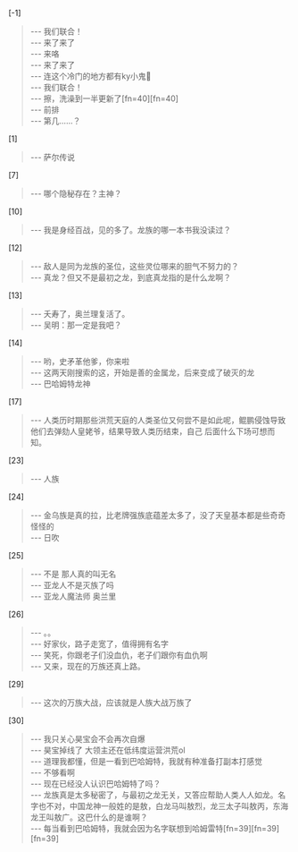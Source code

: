 
[-1] 
>--- 我们联合！<br>
>--- 来了来了<br>
>--- 来咯<br>
>--- 来了来了<br>
>--- 连这个冷门的地方都有ky小鬼🤮<br>
>--- 我们联合！<br>
>--- 擦，洗澡到一半更新了[fn=40][fn=40]<br>
>--- 前排<br>
>--- 第几……？<br>

[1] 
>--- 萨尔传说<br>

[7] 
>--- 哪个隐秘存在？主神？<br>

[10] 
>--- 我是身经百战，见的多了。龙族的哪一本书我没读过？<br>

[12] 
>--- 敌人是同为龙族的圣位，这些灵位哪来的胆气不努力的？<br>
>--- 真龙？但又不是最初之龙，到底真龙指的是什么龙啊？<br>

[13] 
>--- 夭寿了，奥兰理复活了。<br>
>--- 吴明：那一定是我吧？<br>

[14] 
>--- 哟，史矛革他爹，你来啦<br>
>--- 这两天刚搜索的这，开始是善的金属龙，后来变成了破灭的龙<br>
>--- 巴哈姆特龙神<br>

[17] 
>--- 人类历时期那些洪荒天庭的人类圣位又何尝不是如此呢，鲲鹏侵蚀导致他们去弹劾人皇姥爷，结果导致人类历结束，自己
后面什么下场可想而知。<br>

[23] 
>--- 人族<br>

[24] 
>--- 金乌族是真的拉，比老牌强族底蕴差太多了，没了天皇基本都是些奇奇怪怪的<br>
>--- 日吹<br>

[25] 
>--- 不是 那人真的叫无名<br>
>--- 亚龙人不是灭族了吗<br>
>--- 亚龙人魔法师 奥兰里<br>

[26] 
>--- 。。<br>
>--- 好家伙，路子走宽了，值得拥有名字<br>
>--- 笑死，你跟老子们没血仇，老子们跟你有血仇啊<br>
>--- 又来，现在的万族还真上路。<br>

[29] 
>--- 这次的万族大战，应该就是人族大战万族了<br>

[30] 
>--- 我只关心昊宝会不会再次自爆<br>
>--- 昊宝掉线了 大领主还在低纬度运营洪荒ol<br>
>--- 道理我都懂，但是一看到巴哈姆特，我就有种准备打副本打感觉<br>
>--- 不够看啊<br>
>--- 现在已经没人认识巴哈姆特了吗？<br>
>--- 龙族真是太多秘密了，与最初之龙无关，又答应帮助人类人人如龙。名字也不对，中国龙神一般姓的是敖，白龙马叫敖烈，龙三太子叫敖丙，东海龙王叫敖广。这巴什么的是谁啊？<br>
>--- 每当看到巴哈姆特，我就会因为名字联想到哈姆雷特[fn=39][fn=39][fn=39]<br>
